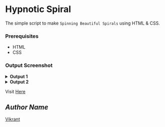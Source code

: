 # Hypnotic Spiral
The simple script to make `Spinning Beautiful Spirals` using HTML & CSS.

### Prerequisites
- HTML
- CSS

### Output Screenshot
<details><summary><b>Output 1</b></summary>
  <p align="center">
    <a href="Outputs/output 1.png"><img src="https://user-images.githubusercontent.com/85709371/153578050-1269309b-44cb-4465-a286-f61789d84a47.png" alt="output 1"></a>
  </p>
</details>
<details><summary><b>Output 2</b></summary>
  <p align="center">
    <a href="Outputs/output 2.png"><img src="https://user-images.githubusercontent.com/85709371/153578260-3ed2162f-a374-4094-ae1a-915bb4ee64b4.png" alt="output 2"></a>
  </p>
</details>

Visit <a href="">Here</a>

## *Author Name*
[Vikrant](https://github.com/vikrant-v28)
